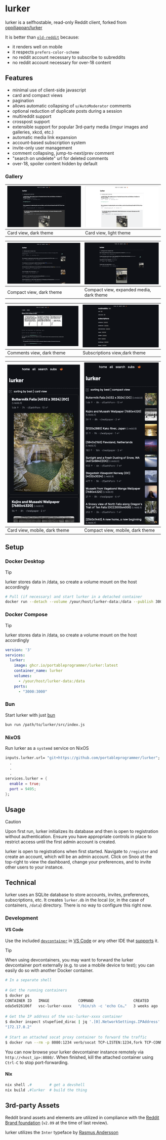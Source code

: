 # lurker

lurker is a selfhostable, read-only Reddit client, forked from [oppiliappan/lurker](https://github.com/oppiliappan/lurker)

It is better than [`old-reddit`](https://old.reddit.com) because:

- it renders well on mobile
- it respects `prefers-color-scheme`
- no reddit account necessary to subscribe to subreddits
- no reddit account necessary for over-18 content

## Features

- minimal use of client-side javascript
- card and compact views
- pagination
- allows automatic collapsing of `u/AutoModerator` comments
- optional reduction of duplicate posts during a session
- multireddit support
- crosspost support
- extensible support for popular 3rd-party media (imgur images and galleries, xkcd, etc.)
- automatic media link expansion
- account-based subscription system
- invite-only user management
- comment collapsing, jump-to-next/prev comment
- "search on undelete" url for deleted comments
- over-18, spoiler content hidden by default

### Gallery

| ![lurker card view, dark theme](./img/card-dark.png) | ![lurker card view, light theme](./img/card-light.png) |
| ---------------------------------------------------- | ------------------------------------------------------ |
| Card view, dark theme                                | Card view, light theme                                 |

| ![lurker compact view, dark theme](./img/compact-dark.png) | ![lurker compact view, expanded media, dark theme](./img/compact-media-dark.png) |
| ---------------------------------------------------------- | -------------------------------------------------------------------------------- |
| Compact view, dark theme                                   | Compact view, expanded media, dark theme                                         |

| ![lurker comments view, dark theme](./img/comments-dark.png) | ![lurker subscriptions view, dark theme](./img/subs-dark.png) |
| ------------------------------------------------------------ | ------------------------------------------------------------- |
| Comments view, dark theme                                    | Subscriptions view,dark theme                                 |

| ![lurker card view, mobile, dark theme](./img/card-mobile-dark.png) | ![lurker compact view, mobile, dark theme](./img/compact-mobile-dark.png) |
| ------------------------------------------------------------------- | ------------------------------------------------------------------------- |
| Card view, mobile, dark theme                                       | Compact view, mobile, dark theme                                          |

## Setup

### Docker Desktop

> [!TIP]
> lurker stores data in /data, so create a volume mount on the host accordingly

```bash
# Pull (if necessary) and start lurker in a detached container
docker run --detach --volume /your/host/lurker-data:/data --publish 3000 ghcr.io/portableprogrammer/lurker:latest
```

### Docker Compose

> [!TIP]
> lurker stores data in /data, so create a volume mount on the host accordingly

```yaml
version: '3'
services:
  lurker:
    image: ghcr.io/portableprogrammer/lurker:latest
    container_name: lurker
    volumes:
      - /your/host/lurker-data:/data
    ports:
      - "3000:3000"
```

### Bun

Start lurker with just [bun](https://bun.sh/)

```bash
bun run /path/to/lurker/src/index.js
```

### NixOS

Run lurker as a `systemd` service on NixOS

```nix
inputs.lurker.url= "git+https://github.com/portableprogrammer/lurker";
  .
  .
  .
services.lurker = {
  enable = true;
  port = 9495;
};
```

## Usage

> [!CAUTION]
> Upon first run, lurker initializes its database and then is open to registration without authentication.
>  Ensure you have appropriate controls in place to restrict access until the first admin account is created. <!-- markdownlint-disable-line MD027 -->

lurker is open to registrations when first started.
Navigate to `/register` and create an account, which will be an admin account.
Click on Snoo at the top-right to view the dashboard, change your preferences, and to invite other users to your instance.

## Technical

lurker uses an SQLite database to store accounts, invites, preferences, subscriptions, etc.
It creates `lurker.db` in the local (or, in the case of containers, `/data`) directory. There is no way to configure this right now.

### Development

#### VS Code

Use the included [`devcontainer`](.devcontainer/devcontainer.json) in [VS Code](https://code.visualstudio.com/docs/devcontainers/containers) or any other IDE that [supports](https://containers.dev/supporting) it.

> [!TIP]
> When using devcontainers, you may want to forward the lurker devcontainer port externally (e.g. to use a mobile device to test); you can easily do so with another Docker container.

```bash
# In a separate shell

# Get the running containers
$ docker ps
CONTAINER ID   IMAGE             COMMAND                  CREATED       STATUS        PORTS     NAMES
eda5e926106f   vsc-lurker-xxxx   "/bin/sh -c 'echo Co…"   3 weeks ago   Up 13 hours             stupefied_dirac

# Get the IP address of the vsc-lurker-xxxx container
$ docker inspect stupefied_dirac | jq '.[0].NetworkSettings.IPAddress'
"172.17.0.2"

# Start an attached socat proxy container to forward the traffic
$ docker run --rm -p 8080:1234 verb/socat TCP-LISTEN:1234,fork TCP-CONNECT:172.17.0.2:3000
```

You can now browse your lurker devcontainer instance remotely via `http://<host_ip>:8080/`. When finished, kill the attached container using `Ctrl-C` to stop port-forwarding.

#### Nix

```nix
nix shell .#        # get a devshell
nix build .#lurker  # build the thing
```

## 3rd-party Assets

Reddit brand assets and elements are utilized in compliance with the [Reddit Brand foundation](https://reddit.lingoapp.com/k/Brand-foundation-oYYL4W?v=29) (`v2.09` at the time of last review).

lurker utilizes the `Inter` typeface by [Rasmus Andersson](https://rsms.me/inter/)